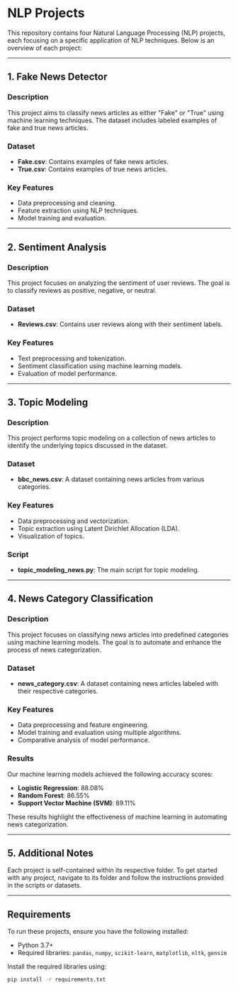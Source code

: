 # NLP Projects

This repository contains four Natural Language Processing (NLP) projects, each focusing on a specific application of NLP techniques. Below is an overview of each project:

---

## 1. Fake News Detector

### Description
This project aims to classify news articles as either "Fake" or "True" using machine learning techniques. The dataset includes labeled examples of fake and true news articles.

### Dataset
- **Fake.csv**: Contains examples of fake news articles.
- **True.csv**: Contains examples of true news articles.

### Key Features
- Data preprocessing and cleaning.
- Feature extraction using NLP techniques.
- Model training and evaluation.

---

## 2. Sentiment Analysis

### Description
This project focuses on analyzing the sentiment of user reviews. The goal is to classify reviews as positive, negative, or neutral.

### Dataset
- **Reviews.csv**: Contains user reviews along with their sentiment labels.

### Key Features
- Text preprocessing and tokenization.
- Sentiment classification using machine learning models.
- Evaluation of model performance.

---

## 3. Topic Modeling

### Description
This project performs topic modeling on a collection of news articles to identify the underlying topics discussed in the dataset.

### Dataset
- **bbc_news.csv**: A dataset containing news articles from various categories.

### Key Features
- Data preprocessing and vectorization.
- Topic extraction using Latent Dirichlet Allocation (LDA).
- Visualization of topics.

### Script
- **topic_modeling_news.py**: The main script for topic modeling.

---

## 4. News Category Classification

### Description
This project focuses on classifying news articles into predefined categories using machine learning models. The goal is to automate and enhance the process of news categorization.

### Dataset
- **news_category.csv**: A dataset containing news articles labeled with their respective categories.

### Key Features
- Data preprocessing and feature engineering.
- Model training and evaluation using multiple algorithms.
- Comparative analysis of model performance.

### Results
Our machine learning models achieved the following accuracy scores:
- **Logistic Regression**: 88.08%
- **Random Forest**: 86.55%
- **Support Vector Machine (SVM)**: 89.11%

These results highlight the effectiveness of machine learning in automating news categorization.

---

## 5. Additional Notes

Each project is self-contained within its respective folder. To get started with any project, navigate to its folder and follow the instructions provided in the scripts or datasets.

---

## Requirements

To run these projects, ensure you have the following installed:
- Python 3.7+
- Required libraries: `pandas`, `numpy`, `scikit-learn`, `matplotlib`, `nltk`, `gensim`

Install the required libraries using:
```bash
pip install -r requirements.txt

```


